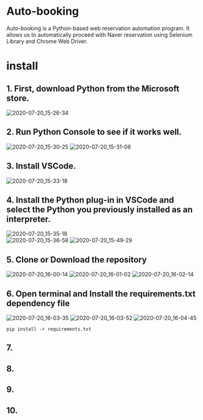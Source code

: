 # Auto-booking

Auto-booking is a Python-based web reservation automation program. It allows us to automatically proceed with Naver reservation using Selenium Library and Chrome Web Driver.

# install

## 1. First, download Python from the Microsoft store.
![2020-07-20_15-26-34](https://user-images.githubusercontent.com/53033449/87906481-a8ddb600-ca9d-11ea-8bab-eb61ba0d8d4d.png)
## 2. Run Python Console to see if it works well.
![2020-07-20_15-30-25](https://user-images.githubusercontent.com/53033449/87906726-2dc8cf80-ca9e-11ea-8641-fc74921781cb.png)
![2020-07-20_15-31-06](https://user-images.githubusercontent.com/53033449/87906673-0b36b680-ca9e-11ea-8f0f-4d130d183377.png)
## 3. Install VSCode.
![2020-07-20_15-33-18](https://user-images.githubusercontent.com/53033449/87906829-5f419b00-ca9e-11ea-8728-92ae73539475.png)
## 4. Install the Python plug-in in VSCode and select the Python you previously installed as an interpreter.
![2020-07-20_15-35-18](https://user-images.githubusercontent.com/53033449/87907004-b182bc00-ca9e-11ea-8be8-89b553a1bca1.png)  
![2020-07-20_15-36-58](https://user-images.githubusercontent.com/53033449/87907174-0c1c1800-ca9f-11ea-8d05-eb2498e16d7e.png)
![2020-07-20_15-49-29](https://user-images.githubusercontent.com/53033449/87907980-a0d34580-caa0-11ea-8842-211b1a51c7fb.png)
## 5. Clone or Download the repository
![2020-07-20_16-00-14](https://user-images.githubusercontent.com/53033449/87908867-23a8d000-caa2-11ea-9955-bcdb1315f27e.png)
![2020-07-20_16-01-02](https://user-images.githubusercontent.com/53033449/87908920-3c18ea80-caa2-11ea-968e-3cc1a5c0adfe.png)
![2020-07-20_16-02-14](https://user-images.githubusercontent.com/53033449/87909028-6bc7f280-caa2-11ea-8509-6c7f9744916d.png)
## 6. Open terminal and Install the **requirements.txt** dependency file
![2020-07-20_16-03-35](https://user-images.githubusercontent.com/53033449/87909260-e2fd8680-caa2-11ea-9893-b9d0e9aea1b1.png)
![2020-07-20_16-03-52](https://user-images.githubusercontent.com/53033449/87909262-e3961d00-caa2-11ea-9568-eeacf1406d64.png)
![2020-07-20_16-04-45](https://user-images.githubusercontent.com/53033449/87909255-e264f000-caa2-11ea-8105-8fba3bfd7f7a.png)
```
pip install -r requirements.txt
```
## 7. 
## 8. 
## 9. 
## 10. 